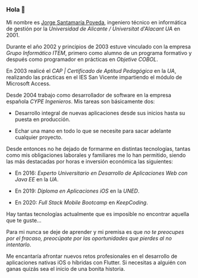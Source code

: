 ### Hola 👋

Mi nombre es [Jorge Santamaría Poveda](https://es.linkedin.com/in/jsantamariap), ingeniero técnico en informática de gestión por la *Universidad de Alicante / Universitat d'Alacant UA* en 2001.

Durante el año 2002 y principios de 2003 estuve vinculado con la empresa *Grupo Informático ITEM*, primero como alumno de un programa formativo y después como programador en prácticas en *Objetive COBOL*.

En 2003 realicé el *CAP | Certificado de Aptitud Pedagógica* en la *UA*, realizando las prácticas en el IES San Vicente impartiendo el módulo de Microsoft Access.

Desde 2004 trabajo como desarrollador de software en la empresa española *CYPE Ingenieros*. Mis tareas son básicamente dos:

- Desarrollo integral de nuevas aplicaciones desde sus inicios hasta su puesta en producción.

- Echar una mano en todo lo que se necesite para sacar adelante cualquier proyecto.


Desde entonces no he dejado de formarme en distintas tecnologías, tantas como mis obligaciones laborales y familiares me lo han permitido, siendo las más destacadas por horas e inversión económica las siguientes:

- En 2016: *Experto Universitario en Desarrollo de Aplicaciones Web con Java EE* en la *UA*.

- En 2019: *Diploma en Aplicaciones iOS* en la *UNED*.

- En 2020: *Full Stack Mobile Bootcamp* en *KeepCoding*.

Hay tantas tecnologías actualmente que es imposible no encontrar aquella que te guste...


Para mi nunca se deje de aprender y mi premisa es que *no te preocupes por el fracaso, preocúpate por las oportunidades que pierdes al no intentarlo*.

Me encantaría afrontar nuevos retos profesionales en el desarrollo de aplicaciones nativas iOS o híbridas con Flutter. Si necesitas a alguién con ganas quizás sea el inicio de una bonita historia.




